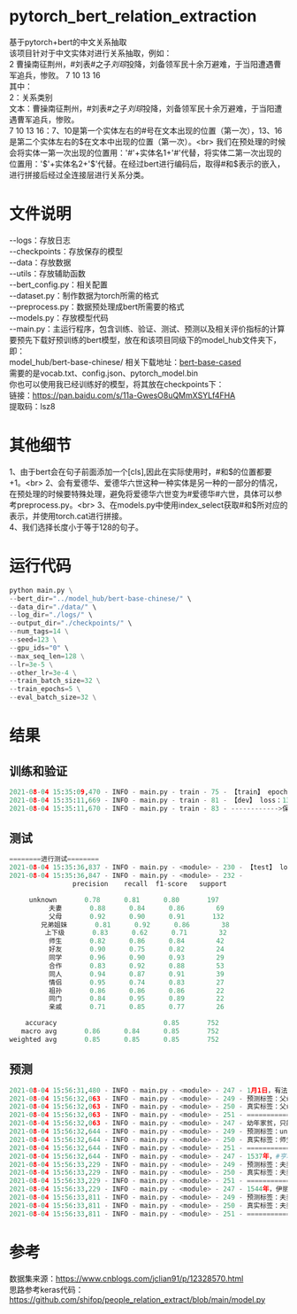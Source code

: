 # pytorch_bert_relation_extraction
基于pytorch+bert的中文关系抽取<br>
该项目针对于中文实体对进行关系抽取，例如：<br>
2	曹操南征荆州，#刘表#之子$刘琮$投降，刘备领军民十余万避难，于当阳遭遇曹军追兵，惨败。	7	10	13	16<br>
其中：<br>
2：关系类别<br>
文本：曹操南征荆州，#刘表#之子$刘琮$投降，刘备领军民十余万避难，于当阳遭遇曹军追兵，惨败。<br>
7	10	13	16：7、10是第一个实体左右的#号在文本出现的位置（第一次），13、16是第二个实体左右的$在文本中出现的位置（第一次）。<br>
我们在预处理的时候会将实体一第一次出现的位置用：'#'+实体名1+'#'代替，将实体二第一次出现的位置用：'$'+实体名2+'$'代替。在经过bert进行编码后，取得#和$表示的嵌入，进行拼接后经过全连接层进行关系分类。<br>

# 文件说明
--logs：存放日志<br>
--checkpoints：存放保存的模型<br>
--data：存放数据<br>
--utils：存放辅助函数<br>
--bert_config.py：相关配置<br>
--dataset.py：制作数据为torch所需的格式<br>
--preprocess.py：数据预处理成bert所需要的格式<br>
--models.py：存放模型代码<br>
--main.py：主运行程序，包含训练、验证、测试、预测以及相关评价指标的计算<br>
要预先下载好预训练的bert模型，放在和该项目同级下的model_hub文件夹下，即：<br>
model_hub/bert-base-chinese/
相关下载地址：<a href="https://huggingface.co/bert-base-cased/tree/main">bert-base-cased</a><br>
需要的是vocab.txt、config.json、pytorch_model.bin<br>
你也可以使用我已经训练好的模型，将其放在checkpoints下：<br>
链接：https://pan.baidu.com/s/11a-GwesO8uQMmXSYLf4FHA <br>
提取码：lsz8<br>

# 其他细节
1、由于bert会在句子前面添加一个[cls],因此在实际使用时，#和$的位置都要+1。<br>
2、会有爱德华、爱德华六世这种一种实体是另一种的一部分的情况，在预处理的时候要特殊处理，避免将爱德华六世变为#爱德华#六世，具体可以参考preprocess.py。<br>
3、在models.py中使用index_select获取#和$所对应的表示，并使用torch.cat进行拼接。<br>
4、我们选择长度小于等于128的句子。

# 运行代码
```python
python main.py \
--bert_dir="../model_hub/bert-base-chinese/" \
--data_dir="./data/" \
--log_dir="./logs/" \
--output_dir="./checkpoints/" \
--num_tags=14 \
--seed=123 \
--gpu_ids="0" \
--max_seq_len=128 \
--lr=3e-5 \
--other_lr=3e-4 \
--train_batch_size=32 \
--train_epochs=5 \
--eval_batch_size=32 \
```

# 结果
## 训练和验证
```python
2021-08-04 15:35:09,470 - INFO - main.py - train - 75 - 【train】 epoch：4 step:399/470 loss：0.114712
2021-08-04 15:35:11,669 - INFO - main.py - train - 81 - 【dev】 loss：13.144311 accuracy：0.8471 micro_f1：0.8471 macro_f1：0.8480
2021-08-04 15:35:11,670 - INFO - main.py - train - 83 - ------------>保存当前最好的模型
```

## 测试
```python
========进行测试========
2021-08-04 15:35:36,837 - INFO - main.py - <module> - 230 - 【test】 loss：13.144311 accuracy：0.8471 micro_f1：0.8471 macro_f1：0.8480
2021-08-04 15:35:36,847 - INFO - main.py - <module> - 232 -               
                precision    recall  f1-score   support

     unknown       0.78      0.81      0.80       197
          夫妻       0.88      0.84      0.86        69
          父母       0.92      0.90      0.91       132
        兄弟姐妹       0.81      0.92      0.86        38
         上下级       0.83      0.62      0.71        32
          师生       0.82      0.86      0.84        42
          好友       0.90      0.75      0.82        24
          同学       0.96      0.90      0.93        29
          合作       0.83      0.92      0.88        53
          同人       0.94      0.87      0.91        39
          情侣       0.95      0.74      0.83        27
          祖孙       0.86      0.86      0.86        22
          同门       0.84      0.95      0.89        22
          亲戚       0.71      0.85      0.77        26

    accuracy                           0.85       752
   macro avg       0.86      0.84      0.85       752
weighted avg       0.85      0.85      0.85       752
```

## 预测
```python
2021-08-04 15:56:31,480 - INFO - main.py - <module> - 247 - 1月1日，有法制官方账号在短视频平台透露了#李双江#之子$李天一$的近况。
2021-08-04 15:56:32,063 - INFO - main.py - <module> - 249 - 预测标签：父母
2021-08-04 15:56:32,063 - INFO - main.py - <module> - 250 - 真实标签：父母
2021-08-04 15:56:32,063 - INFO - main.py - <module> - 251 - ==========================
2021-08-04 15:56:32,063 - INFO - main.py - <module> - 247 - 幼年家贫，只能参加贵格会的学校，富裕的教师#鲁宾孙#很喜欢$道尔顿$，允许他阅读自己的书和期刊。
2021-08-04 15:56:32,644 - INFO - main.py - <module> - 249 - 预测标签：unknown
2021-08-04 15:56:32,644 - INFO - main.py - <module> - 250 - 真实标签：师生
2021-08-04 15:56:32,644 - INFO - main.py - <module> - 251 - ==========================
2021-08-04 15:56:32,644 - INFO - main.py - <module> - 247 - 1537年，#亨利八世#和他的第三个王后$简·西摩$生了一个男孩：爱德华（后来的爱德华六世）。
2021-08-04 15:56:33,229 - INFO - main.py - <module> - 249 - 预测标签：夫妻
2021-08-04 15:56:33,229 - INFO - main.py - <module> - 250 - 真实标签：夫妻
2021-08-04 15:56:33,229 - INFO - main.py - <module> - 251 - ==========================
2021-08-04 15:56:33,229 - INFO - main.py - <module> - 247 - 1544年，伊丽莎白年迈的父亲#亨利#最终娶了在宫廷任职的$凯瑟琳·帕尔$为他的第六任妻子。
2021-08-04 15:56:33,811 - INFO - main.py - <module> - 249 - 预测标签：夫妻
2021-08-04 15:56:33,811 - INFO - main.py - <module> - 250 - 真实标签：夫妻
2021-08-04 15:56:33,811 - INFO - main.py - <module> - 251 - ==========================
```

# 参考
数据集来源：https://www.cnblogs.com/jclian91/p/12328570.html<br>
思路参考keras代码：https://github.com/shifop/people_relation_extract/blob/main/model.py


